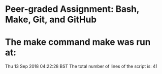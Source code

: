 # Peer-graded Assignment: Bash, Make, Git, and GitHub
# The make command **make** was run at:
Thu 13 Sep 2018 04:22:28 BST
The total number of lines of the script is:
41
